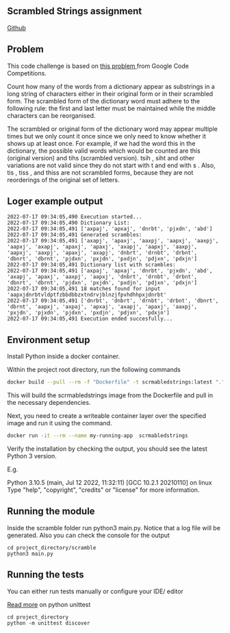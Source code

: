 ## Scrambled Strings assignment

[Github](https://github.com/csandreas1/scrmabled-strings)

## Problem

This code challenge is based on [this problem ](https://codingcompetitions.withgoogle.com/kickstart/round/0000000000050edf/0000000000051004) from Google Code Competitions.

Count how many of the words from a dictionary appear as substrings in a long string of
characters either in their original form or in their scrambled form. The scrambled form of the
dictionary word must adhere to the following rule: the first and last letter must be maintained
while the middle characters can be reorganised.

The scrambled or original form of the dictionary word may appear multiple times but we only
count it once since we only need to know whether it shows up at least once.
For example, if we had the word this in the dictionary, the possible valid words which would be
counted are this (original version) and tihs (scrambled version). tsih , siht and other variations
are not valid since they do not start with t and end with s . Also, tis , tiss , and thiss are not
scrambled forms, because they are not reorderings of the original set of letters.

## Loger example output
```
2022-07-17 09:34:05,490 Execution started...
2022-07-17 09:34:05,490 Dictionary List:
2022-07-17 09:34:05,491 ['axpaj', 'apxaj', 'dnrbt', 'pjxdn', 'abd']
2022-07-17 09:34:05,491 Generated scrambles:
2022-07-17 09:34:05,491 ['axapj', 'apaxj', 'aaxpj', 'aapxj', 'aaxpj', 'aapxj', 'axapj', 'apaxj', 'apaxj', 'axapj', 'aapxj', 'aaxpj', 'aapxj', 'aaxpj', 'apaxj', 'axapj', 'dnbrt', 'drnbt', 'drbnt', 'dbnrt', 'dbrnt', 'pjdxn', 'pxjdn', 'pxdjn', 'pdjxn', 'pdxjn']
2022-07-17 09:34:05,491 Dictionary list with scrambles:
2022-07-17 09:34:05,491 ['axpaj', 'apxaj', 'dnrbt', 'pjxdn', 'abd', 'axapj', 'apaxj', 'aaxpj', 'aapxj', 'dnbrt', 'drnbt', 'drbnt', 'dbnrt', 'dbrnt', 'pjdxn', 'pxjdn', 'pxdjn', 'pdjxn', 'pdxjn']
2022-07-17 09:34:05,491 18 matches found for input 'aapxjdnrbtvldptfzbbdbbzxtndrvjblnzjfpvhdhhpxjdnrbt'
2022-07-17 09:34:05,491 ['dnrbt', 'dnbrt', 'drnbt', 'drbnt', 'dbnrt', 'dbrnt', 'aapxj', 'axpaj', 'apxaj', 'axapj', 'apaxj', 'aaxpj', 'pxjdn', 'pjxdn', 'pjdxn', 'pxdjn', 'pdjxn', 'pdxjn']
2022-07-17 09:34:05,491 Execution ended succesfully...

```

## Environment setup

Install Python inside a docker container.

Within the project root directory, run the following commands
```sh
docker build --pull --rm -f "Dockerfile" -t scrmabledstrings:latest "."
```

This will build the scrmabledstrings image from the Dockerfile and pull in the necessary dependencies.


Next, you need to create a writeable container layer over the specified image and run it using the command.

```sh
docker run -it --rm --name my-running-app  scrmabledstrings
```


Verify the installation by checking the output, you should see the latest Python 3 version.

E.g.

Python 3.10.5 (main, Jul 12 2022, 11:32:11) [GCC 10.2.1 20210110] on linux
Type "help", "copyright", "credits" or "license" for more information.


## Running the module
Inside the scramble folder run python3 main.py.
Notice that a log file will be generated. Also you can check the console for the output
```
cd project_directory/scramble
python3 main.py
```

## Running the tests
You can either run tests manually or configure your IDE/ editor

[Read more](https://docs.python.org/3/library/unittest.html#test-discovery) on python unittest

```
cd project_directory
python -m unittest discover
```
